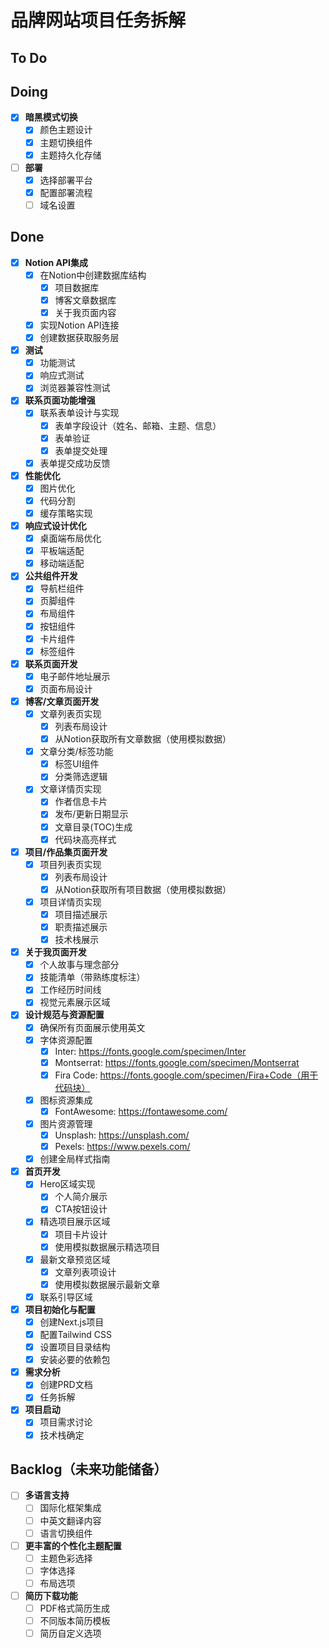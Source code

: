 # 品牌网站项目任务拆解

## To Do

## Doing

- [x] **暗黑模式切换**
  - [x] 颜色主题设计
  - [x] 主题切换组件
  - [x] 主题持久化存储

- [ ] **部署**
  - [x] 选择部署平台
  - [x] 配置部署流程
  - [ ] 域名设置

## Done

- [x] **Notion API集成**
  - [x] 在Notion中创建数据库结构
    - [x] 项目数据库
    - [x] 博客文章数据库
    - [x] 关于我页面内容
  - [x] 实现Notion API连接
  - [x] 创建数据获取服务层

- [x] **测试**
  - [x] 功能测试
  - [x] 响应式测试
  - [x] 浏览器兼容性测试

- [x] **联系页面功能增强**
  - [x] 联系表单设计与实现
    - [x] 表单字段设计（姓名、邮箱、主题、信息）
    - [x] 表单验证
    - [x] 表单提交处理
  - [x] 表单提交成功反馈

- [x] **性能优化**
  - [x] 图片优化
  - [x] 代码分割
  - [x] 缓存策略实现

- [x] **响应式设计优化**
  - [x] 桌面端布局优化
  - [x] 平板端适配
  - [x] 移动端适配

- [x] **公共组件开发**
  - [x] 导航栏组件
  - [x] 页脚组件
  - [x] 布局组件
  - [x] 按钮组件
  - [x] 卡片组件
  - [x] 标签组件

- [x] **联系页面开发**
  - [x] 电子邮件地址展示
  - [x] 页面布局设计

- [x] **博客/文章页面开发**
  - [x] 文章列表页实现
    - [x] 列表布局设计
    - [x] 从Notion获取所有文章数据（使用模拟数据）
  - [x] 文章分类/标签功能
    - [x] 标签UI组件
    - [x] 分类筛选逻辑
  - [x] 文章详情页实现
    - [x] 作者信息卡片
    - [x] 发布/更新日期显示
    - [x] 文章目录(TOC)生成
    - [x] 代码块高亮样式

- [x] **项目/作品集页面开发**
  - [x] 项目列表页实现
    - [x] 列表布局设计
    - [x] 从Notion获取所有项目数据（使用模拟数据）
  - [x] 项目详情页实现
    - [x] 项目描述展示
    - [x] 职责描述展示
    - [x] 技术栈展示

- [x] **关于我页面开发**
  - [x] 个人故事与理念部分
  - [x] 技能清单（带熟练度标注）
  - [x] 工作经历时间线
  - [x] 视觉元素展示区域

- [x] **设计规范与资源配置**
  - [x] 确保所有页面展示使用英文
  - [x] 字体资源配置
    - [x] Inter: https://fonts.google.com/specimen/Inter
    - [x] Montserrat: https://fonts.google.com/specimen/Montserrat
    - [x] Fira Code: https://fonts.google.com/specimen/Fira+Code（用于代码块）
  - [x] 图标资源集成
    - [x] FontAwesome: https://fontawesome.com/
  - [x] 图片资源管理
    - [x] Unsplash: https://unsplash.com/
    - [x] Pexels: https://www.pexels.com/
  - [x] 创建全局样式指南

- [x] **首页开发**
  - [x] Hero区域实现
    - [x] 个人简介展示
    - [x] CTA按钮设计
  - [x] 精选项目展示区域
    - [x] 项目卡片设计
    - [x] 使用模拟数据展示精选项目
  - [x] 最新文章预览区域
    - [x] 文章列表项设计
    - [x] 使用模拟数据展示最新文章
  - [x] 联系引导区域

- [x] **项目初始化与配置**
  - [x] 创建Next.js项目
  - [x] 配置Tailwind CSS
  - [x] 设置项目目录结构
  - [x] 安装必要的依赖包

- [x] **需求分析**
  - [x] 创建PRD文档
  - [x] 任务拆解

- [x] **项目启动**
  - [x] 项目需求讨论
  - [x] 技术栈确定

## Backlog（未来功能储备）

- [ ] **多语言支持**
  - [ ] 国际化框架集成
  - [ ] 中英文翻译内容
  - [ ] 语言切换组件

- [ ] **更丰富的个性化主题配置**
  - [ ] 主题色彩选择
  - [ ] 字体选择
  - [ ] 布局选项

- [ ] **简历下载功能**
  - [ ] PDF格式简历生成
  - [ ] 不同版本简历模板
  - [ ] 简历自定义选项 